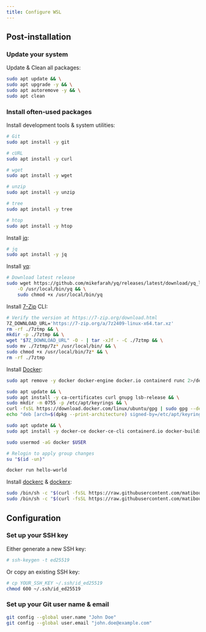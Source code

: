 ```yaml
---
title: Configure WSL
---
```


## Post-installation

### Update your system

Update & Clean all packages:

```sh
sudo apt update && \
sudo apt upgrade -y && \
sudo apt autoremove -y && \
sudo apt clean
```

### Install often-used packages

Install development tools & system utilities:

```sh
# Git
sudo apt install -y git

# cURL
sudo apt install -y curl

# wget
sudo apt install -y wget

# unzip
sudo apt install -y unzip

# tree
sudo apt install -y tree

# htop
sudo apt install -y htop
```

Install [jq](https://jqlang.org/):

```sh
# jq
sudo apt install -y jq
```

Install [yq](https://mikefarah.gitbook.io/yq):

```sh
# Download latest release
sudo wget https://github.com/mikefarah/yq/releases/latest/download/yq_linux_amd64 \
    -O /usr/local/bin/yq && \
    sudo chmod +x /usr/local/bin/yq
```

Install [7-Zip](https://7-zip.org/) CLI:

```sh
# Verify the version at https://7-zip.org/download.html
7Z_DOWNLOAD_URL='https://7-zip.org/a/7z2409-linux-x64.tar.xz'
rm -rf ./7ztmp && \
mkdir -p ./7ztmp && \
wget "$7Z_DOWNLOAD_URL" -O - | tar -xJf - -C ./7ztmp && \
sudo mv ./7ztmp/7z* /usr/local/bin/ && \
sudo chmod +x /usr/local/bin/7z* && \
rm -rf ./7ztmp
```

Install [Docker](https://www.docker.com/):

```sh
sudo apt remove -y docker docker-engine docker.io containerd runc 2>/dev/null

sudo apt update && \
sudo apt install -y ca-certificates curl gnupg lsb-release && \
sudo mkdir -m 0755 -p /etc/apt/keyrings && \
curl -fsSL https://download.docker.com/linux/ubuntu/gpg | sudo gpg --dearmor -o /etc/apt/keyrings/docker.gpg && \
echo "deb [arch=$(dpkg --print-architecture) signed-by=/etc/apt/keyrings/docker.gpg] https://download.docker.com/linux/ubuntu $(lsb_release -cs) stable" | sudo tee /etc/apt/sources.list.d/docker.list > /dev/null

sudo apt update && \
sudo apt install -y docker-ce docker-ce-cli containerd.io docker-buildx-plugin docker-compose-plugin

sudo usermod -aG docker $USER

# Relogin to apply group changes
su "$(id -un)"

docker run hello-world
```

Install [dockerc](https://github.com/matiboux/dockerc) & [dockerx](https://github.com/matiboux/dockerx):

```sh
sudo /bin/sh -c "$(curl -fsSL https://raw.githubusercontent.com/matiboux/dockerc/HEAD/install.sh)"
sudo /bin/sh -c "$(curl -fsSL https://raw.githubusercontent.com/matiboux/dockerx/HEAD/install.sh)"
```


## Configuration

### Set up your SSH key

Either generate a new SSH key:

```sh
# ssh-keygen -t ed25519
```

Or copy an existing SSH key:

```sh
# cp YOUR_SSH_KEY ~/.ssh/id_ed25519
chmod 600 ~/.ssh/id_ed25519
```

### Set up your Git user name & email

```sh
git config --global user.name "John Doe"
git config --global user.email "john.doe@example.com"
```
